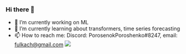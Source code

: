 ### Hi there 👋

- 🔭 I’m currently working on ML
- 🌱 I’m currently learning about transformers, time series forecasting 
- 📫 How to reach me: Discord: PorosenokPoroshenko#8247, email: fulkach@gmail.com
[<img src ="https://www.codewars.com/users/PorosenokPoroshenko/badges/large">](https://www.codewars.com/users/PorosenokPoroshenko)
